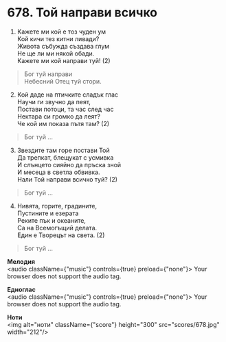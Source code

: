 # 678. Той направи всичко

1. Кажете ми кой е тоз чуден ум  
Кой кичи тез китни ливади?  
Живота събужда създава глум  
Не ще ли ми някой обади.  
Кажете ми кой направи туй! (2)  

> Бог туй направи  
> Небесний Отец туй стори.  

2. Кой даде на птичките сладък глас  
Научи ги звучно да пеят,  
Постави потоци, та час след час  
Нектара си громко да леят?  
Че кой им показа пътя там? (2)  

> Бог туй ...  

3. Звездите там горе постави Той  
Да трепкат, блещукат с усмивка  
И слънцето сияйно да пръска зной  
И месеца в светла обвивка.  
Нали Той направи всичко туй? (2)  

> Бог туй ...  

4. Нивята, горите, градините,  
Пустините и езерата  
Реките пък и океаните,  
Са на Всемогъщий делата.  
Един е Творецът на света. (2)  

> Бог туй ...

**Мелодия**  
<audio className={"music"} controls={true} preload={"none"}>
    <source src="mp3/678.mp3" type="audio/mpeg"/>
    Your browser does not support the audio tag.
</audio>

**Едноглас**  
<audio className={"music"} controls={true} preload={"none"}>
    <source src="transp/678.mp3" type="audio/mpeg"/>
    Your browser does not support the audio tag.
</audio>

**Ноти**  
<img alt="ноти" className={"score"} height="300" src="scores/678.jpg" width="212"/>
